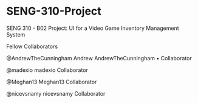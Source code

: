 # SENG-310-Project
SENG 310 - B02 Project: UI for a Video Game Inventory Management System

Fellow Collaborators

@AndrewTheCunningham
Andrew
AndrewTheCunningham • Collaborator

@madexio
madexio
Collaborator

@Meghan13
Meghan13
Collaborator

@nicevsnamy
nicevsnamy
Collaborator
